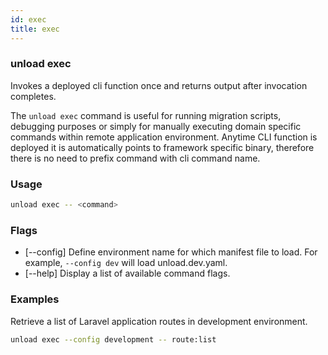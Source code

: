 ```yaml
---
id: exec
title: exec
---
```


### unload exec

Invokes a deployed cli function once and returns output after invocation completes.

The `unload exec` command is useful for running migration scripts, debugging purposes or simply for manually executing domain specific commands within remote application environment.
Anytime CLI function is deployed it is automatically points to framework specific binary, therefore there is no need to prefix command with cli command name.

### Usage

```bash
unload exec -- <command>
```

### Flags

- [--config] Define environment name for which manifest file to load. For example, `--config dev` will load unload.dev.yaml.
- [--help] Display a list of available command flags.

### Examples

Retrieve a list of Laravel application routes in development environment.

```bash
unload exec --config development -- route:list
```

